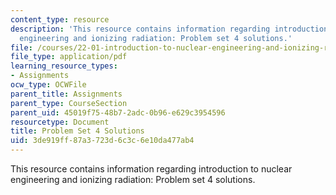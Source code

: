 ```yaml
---
content_type: resource
description: 'This resource contains information regarding introduction to nuclear
  engineering and ionizing radiation: Problem set 4 solutions.'
file: /courses/22-01-introduction-to-nuclear-engineering-and-ionizing-radiation-fall-2016/3de919ff87a3723d6c3c6e10da477ab4_MIT22_01F16_ProblemSet4Sol.pdf
file_type: application/pdf
learning_resource_types:
- Assignments
ocw_type: OCWFile
parent_title: Assignments
parent_type: CourseSection
parent_uid: 45019f75-48b7-2adc-0b96-e629c3954596
resourcetype: Document
title: Problem Set 4 Solutions
uid: 3de919ff-87a3-723d-6c3c-6e10da477ab4
---
```

This resource contains information regarding introduction to nuclear engineering and ionizing radiation: Problem set 4 solutions.

